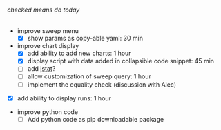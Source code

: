 
###### checked means do today
- improve sweep menu
  - [x] show params as copy-able yaml: 30 min

- improve chart display
  - [x] add ability to add new charts: 1 hour
  - [x] display script with data added in collapsible code snippet: 45 min
  - [ ] add [jstat](https://jstat.github.io/)?
  - [ ] allow customization of sweep query: 1 hour
  - [ ] implement the equality check (discussion with Alec)

- [x] add ability to display runs: 1 hour
  
- improve python code 
  - [ ] Add python code as pip downloadable package
